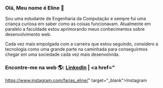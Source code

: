 ### Olá, Meu nome é Eline 👋 

Sou uma estudante de Engenharia da Computação e sempre fui uma criança curiosa em saber como as coisas funcionavam. Atualmente em paralelo a faculdade estou aprimorando meus conhecimentos sobre desenvolvimento web.

Cada vez mais empolgada com a carreira que estou seguindo, considero a tecnologia como uma grande parte na caminhada para conseguirmos chegar em uma sociedade cada vez mais desenvolvida.

### Encontre-me na web 🌎: <a href="https://www.linkedin.com/in/eline-farias-7773b7129" target="_blank">LinkedIn</a> |  <a href="
https://www.instagram.com/farias_eline/" target="_blank">Instagram</a>

<!-- Emojis utilizados https://www.webfx.com/tools/emoji-cheat-sheet/-->
